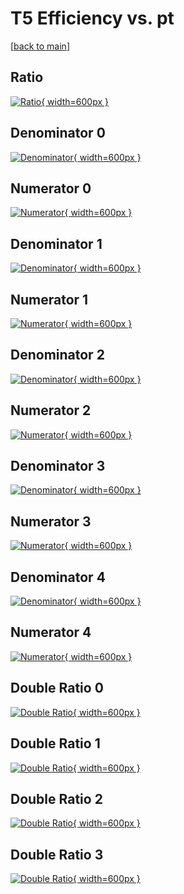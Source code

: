 # T5 Efficiency vs. pt

[[back to main](./)]



## Ratio

[![Ratio](../mtv/var/T5_vtr_11_0_eff_pt.png){ width=600px }](../mtv/var/T5_vtr_11_0_eff_pt.pdf)

## Denominator 0

[![Denominator](../mtv/den/T5_vtr_11_0_eff_pt_den0.png){ width=600px }](../mtv/den/T5_vtr_11_0_eff_pt_den0.pdf)

## Numerator 0

[![Numerator](../mtv/num/T5_vtr_11_0_eff_pt_num0.png){ width=600px }](../mtv/num/T5_vtr_11_0_eff_pt_num0.pdf)

## Denominator 1

[![Denominator](../mtv/den/T5_vtr_11_0_eff_pt_den1.png){ width=600px }](../mtv/den/T5_vtr_11_0_eff_pt_den1.pdf)

## Numerator 1

[![Numerator](../mtv/num/T5_vtr_11_0_eff_pt_num1.png){ width=600px }](../mtv/num/T5_vtr_11_0_eff_pt_num1.pdf)

## Denominator 2

[![Denominator](../mtv/den/T5_vtr_11_0_eff_pt_den2.png){ width=600px }](../mtv/den/T5_vtr_11_0_eff_pt_den2.pdf)

## Numerator 2

[![Numerator](../mtv/num/T5_vtr_11_0_eff_pt_num2.png){ width=600px }](../mtv/num/T5_vtr_11_0_eff_pt_num2.pdf)

## Denominator 3

[![Denominator](../mtv/den/T5_vtr_11_0_eff_pt_den3.png){ width=600px }](../mtv/den/T5_vtr_11_0_eff_pt_den3.pdf)

## Numerator 3

[![Numerator](../mtv/num/T5_vtr_11_0_eff_pt_num3.png){ width=600px }](../mtv/num/T5_vtr_11_0_eff_pt_num3.pdf)

## Denominator 4

[![Denominator](../mtv/den/T5_vtr_11_0_eff_pt_den4.png){ width=600px }](../mtv/den/T5_vtr_11_0_eff_pt_den4.pdf)

## Numerator 4

[![Numerator](../mtv/num/T5_vtr_11_0_eff_pt_num4.png){ width=600px }](../mtv/num/T5_vtr_11_0_eff_pt_num4.pdf)

## Double Ratio 0

[![Double Ratio](../mtv/ratio/T5_vtr_11_0_eff_pt_ratio0.png){ width=600px }](../mtv/ratio/T5_vtr_11_0_eff_pt_ratio0.pdf)

## Double Ratio 1

[![Double Ratio](../mtv/ratio/T5_vtr_11_0_eff_pt_ratio1.png){ width=600px }](../mtv/ratio/T5_vtr_11_0_eff_pt_ratio1.pdf)

## Double Ratio 2

[![Double Ratio](../mtv/ratio/T5_vtr_11_0_eff_pt_ratio2.png){ width=600px }](../mtv/ratio/T5_vtr_11_0_eff_pt_ratio2.pdf)

## Double Ratio 3

[![Double Ratio](../mtv/ratio/T5_vtr_11_0_eff_pt_ratio3.png){ width=600px }](../mtv/ratio/T5_vtr_11_0_eff_pt_ratio3.pdf)

